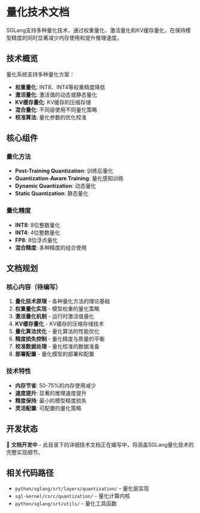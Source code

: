 # 量化技术文档

SGLang支持多种量化技术，通过权重量化、激活量化和KV缓存量化，在保持模型精度的同时显著减少内存使用和提升推理速度。

## 技术概览

量化系统支持多种量化方案：
- **权重量化**: INT8、INT4等权重精度降低
- **激活量化**: 激活值的动态或静态量化
- **KV缓存量化**: KV缓存的压缩存储
- **混合量化**: 不同层使用不同量化策略
- **校准算法**: 量化参数的优化校准

## 核心组件

### 量化方法
- **Post-Training Quantization**: 训练后量化
- **Quantization-Aware Training**: 量化感知训练
- **Dynamic Quantization**: 动态量化
- **Static Quantization**: 静态量化

### 量化精度
- **INT8**: 8位整数量化
- **INT4**: 4位整数量化
- **FP8**: 8位浮点量化
- **混合精度**: 多种精度的组合使用

## 文档规划

### 核心内容（待编写）
1. **量化技术原理** - 各种量化方法的理论基础
2. **权重量化实现** - 模型权重的量化策略
3. **激活量化机制** - 运行时激活值量化
4. **KV缓存量化** - KV缓存的压缩存储技术
5. **量化算法优化** - 量化算法的性能优化
6. **精度损失控制** - 量化精度与质量的平衡
7. **校准数据处理** - 量化校准的数据准备
8. **部署配置** - 量化模型的部署和配置

### 技术特性
- **内存节省**: 50-75%的内存使用减少
- **速度提升**: 显著的推理速度提升
- **精度保持**: 最小的模型精度损失
- **灵活配置**: 可配置的量化策略

## 开发状态

🚧 **文档开发中** - 此目录下的详细技术文档正在编写中，将涵盖SGLang量化技术的完整实现细节。

## 相关代码路径
- `python/sglang/srt/layers/quantization/` - 量化层实现
- `sgl-kernel/csrc/quantization/` - 量化计算内核
- `python/sglang/srt/utils/` - 量化工具函数
